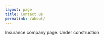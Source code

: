 ```yaml
---
layout: page
title: Contact us
permalink: /about/
---
```


Insurance company page. Under construction
